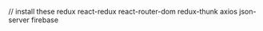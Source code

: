 // install these 
  redux
  react-redux
  react-router-dom
  redux-thunk
  axios
  json-server
  firebase



